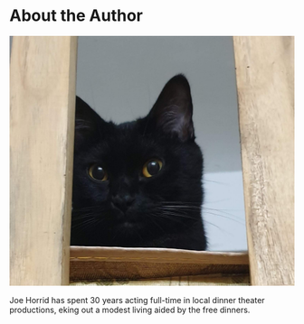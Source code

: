 # About the Author

![](book/author.jpg)

Joe Horrid has spent 30 years acting full-time in local dinner theater
productions, eking out a modest living aided by the free dinners.
